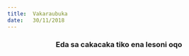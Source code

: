 ```yaml
---
title:  Vakaraubuka
date:   30/11/2018
---
```


### <center>Eda sa cakacaka tiko ena lesoni oqo</center>
